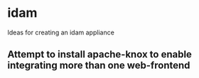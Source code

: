 # idam
Ideas for creating an idam appliance

## Attempt to install apache-knox to enable integrating more than one web-frontend
